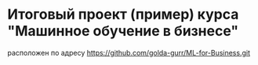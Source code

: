 # Итоговый проект (пример) курса "Машинное обучение в бизнесе"

расположен по адресу https://github.com/golda-gurr/ML-for-Business.git
